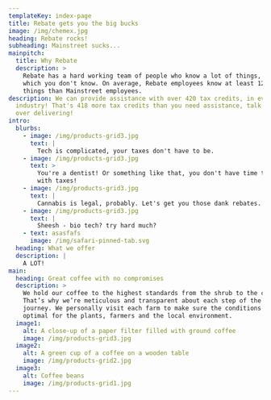 ```yaml
---
templateKey: index-page
title: Rebate gets you the big bucks
image: /img/chemex.jpg
heading: Rebate rocks!
subheading: Mainstreet sucks...
mainpitch:
  title: Why Rebate
  description: >
    Rebate has a hard working team of people who know a lot of things, things
    which you don't know. On average, Rebate employees know at least 12 more
    things than Mainstreet employees.
description: We can provide assistance with over 420 tax credits, in every
  industry! That's 418 more tax credits than you need assistance, talk about
  over delivering!
intro:
  blurbs:
    - image: /img/products-grid3.jpg
      text: |
        Tech is complicated, your taxes don't have to be.
    - image: /img/products-grid3.jpg
      text: >
        You're a dentist! Or something like that, you don't have time to deal
        with taxes!
    - image: /img/products-grid3.jpg
      text: |
        Cannabis is legal, probably. Let's get you those dank rebates.
    - image: /img/products-grid3.jpg
      text: |
        Sheesh - bio tech? try hard much?
    - text: asasfafs
      image: /img/safari-pinned-tab.svg
  heading: What we offer
  description: |
    A LOT!
main:
  heading: Great coffee with no compromises
  description: >
    We hold our coffee to the highest standards from the shrub to the cup.
    That’s why we’re meticulous and transparent about each step of the coffee’s
    journey. We personally visit each farm to make sure the conditions are
    optimal for the plants, farmers and the local environment.
  image1:
    alt: A close-up of a paper filter filled with ground coffee
    image: /img/products-grid3.jpg
  image2:
    alt: A green cup of a coffee on a wooden table
    image: /img/products-grid2.jpg
  image3:
    alt: Coffee beans
    image: /img/products-grid1.jpg
---
```

